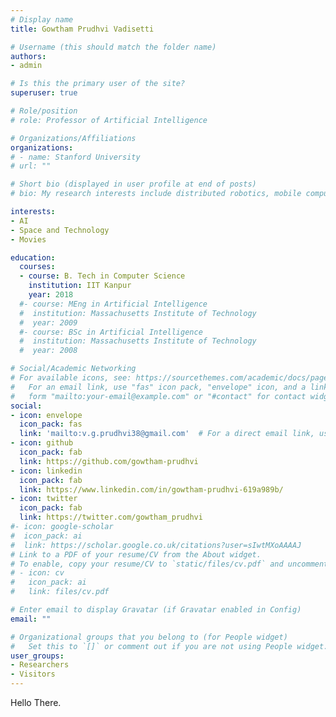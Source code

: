 ```yaml
---
# Display name
title: Gowtham Prudhvi Vadisetti

# Username (this should match the folder name)
authors:
- admin

# Is this the primary user of the site?
superuser: true

# Role/position
# role: Professor of Artificial Intelligence

# Organizations/Affiliations
organizations:
# - name: Stanford University
# url: ""

# Short bio (displayed in user profile at end of posts)
# bio: My research interests include distributed robotics, mobile computing and programmable matter.

interests:
- AI
- Space and Technology
- Movies

education:
  courses:
  - course: B. Tech in Computer Science
    institution: IIT Kanpur
    year: 2018
  #- course: MEng in Artificial Intelligence
  #  institution: Massachusetts Institute of Technology
  #  year: 2009
  #- course: BSc in Artificial Intelligence
  #  institution: Massachusetts Institute of Technology
  #  year: 2008

# Social/Academic Networking
# For available icons, see: https://sourcethemes.com/academic/docs/page-builder/#icons
#   For an email link, use "fas" icon pack, "envelope" icon, and a link in the
#   form "mailto:your-email@example.com" or "#contact" for contact widget.
social:
- icon: envelope
  icon_pack: fas
  link: 'mailto:v.g.prudhvi38@gmail.com'  # For a direct email link, use "mailto:test@example.org".
- icon: github
  icon_pack: fab
  link: https://github.com/gowtham-prudhvi
- icon: linkedin
  icon_pack: fab
  link: https://www.linkedin.com/in/gowtham-prudhvi-619a989b/
- icon: twitter
  icon_pack: fab
  link: https://twitter.com/gowtham_prudhvi
#- icon: google-scholar
#  icon_pack: ai
#  link: https://scholar.google.co.uk/citations?user=sIwtMXoAAAAJ
# Link to a PDF of your resume/CV from the About widget.
# To enable, copy your resume/CV to `static/files/cv.pdf` and uncomment the lines below.
# - icon: cv
#   icon_pack: ai
#   link: files/cv.pdf

# Enter email to display Gravatar (if Gravatar enabled in Config)
email: ""

# Organizational groups that you belong to (for People widget)
#   Set this to `[]` or comment out if you are not using People widget.
user_groups:
- Researchers
- Visitors
---
```


Hello There.
